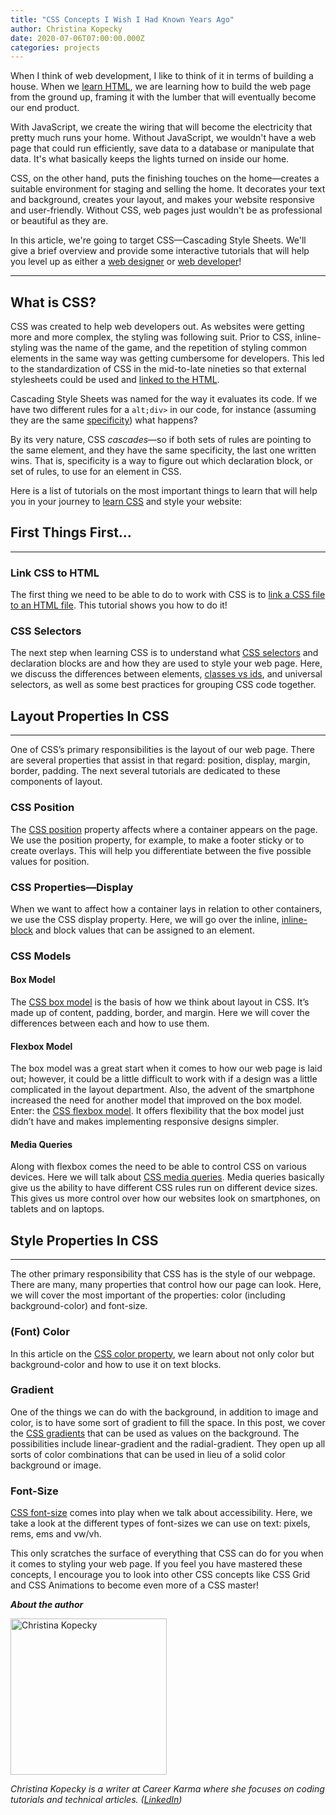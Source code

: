```yaml
---
title: "CSS Concepts I Wish I Had Known Years Ago"
author: Christina Kopecky
date: 2020-07-06T07:00:00.000Z
categories: projects
---
```


When I think of web development, I like to think of it in terms of building a house. When we [learn HTML](https://careerkarma.com/blog/learn-html/), we are learning how to build the web page from the ground up, framing it with the lumber that will eventually become our end product.

With JavaScript, we create the wiring that will become the electricity that pretty much runs your home. Without JavaScript, we wouldn't have a web page that could run efficiently, save data to a database or manipulate that data. It's what basically keeps the lights turned on inside our home.

CSS, on the other hand, puts the finishing touches on the home—creates a suitable environment for staging and selling the home. It decorates your text and background, creates your layout, and makes your website responsive and user-friendly. Without CSS, web pages just wouldn't be as professional or beautiful as they are.

In this article, we're going to target CSS—Cascading Style Sheets. We'll give a brief overview and provide some interactive tutorials that will help you level up as either a [web designer](https://careerkarma.com/careers/design) or [web developer](https://careerkarma.com/careers/web-development)!



---



## **What is CSS?**

CSS was created to help web developers out. As websites were getting more and more complex, the styling was following suit. Prior to CSS, inline-styling was the name of the game, and the repetition of styling common elements in the same way was getting cumbersome for developers. This led to the standardization of CSS in the mid-to-late nineties so that external stylesheets could be used and [linked to the HTML](https://repl.it/@ChristinaKopeck/Beginner-CSS-Concepts#link-css-to-html).

Cascading Style Sheets was named for the way it evaluates its code. If we have two different rules for a `alt;div>` in our code, for instance (assuming they are the same [specificity](https://repl.it/@ChristinaKopeck/Beginner-CSS-Concepts#specificity)) what happens?

By its very nature, CSS _cascades_—so if both sets of rules are pointing to the same element, and they have the same specificity, the last one written wins. That is, specificity is a way to figure out which declaration block, or set of rules, to use for an element in CSS.

Here is a list of tutorials on the most important things to learn that will help you in your journey to [learn CSS](https://careerkarma.com/blog/learn-css/) and style your website:


## **First Things First…**



---



### **Link CSS to HTML**

The first thing we need to be able to do to work with CSS is to [link a CSS file to an HTML file](https://careerkarma.com/blog/link-css-to-html/). This tutorial shows you how to do it!


### **CSS Selectors**

The next step when learning CSS is to understand what [CSS selectors](https://careerkarma.com/blog/css-selectors/) and declaration blocks are and how they are used to style your web page. Here, we discuss the differences between elements, [classes vs ids](https://careerkarma.com/blog/css-class-vs-id-2/), and universal selectors, as well as some best practices for grouping CSS code together. 


## **Layout Properties In CSS**

---


One of CSS’s primary responsibilities is the layout of our web page. There are several properties that assist in that regard: position, display, margin, border, padding. The next several tutorials are dedicated to these components of layout. 


### **CSS Position**

The [CSS position](https://careerkarma.com/blog/css-position) property affects where a container appears on the page. We use the position property, for example, to make a footer sticky or to create overlays. This will help you differentiate between the five possible values for position. 


### **CSS Properties—Display**

When we want to affect how a container lays in relation to other containers, we use the CSS display property. Here, we will go over the inline, [inline-block](https://careerkarma.com/blog/css-inline-block/) and block values that can be assigned to an element. 


### **CSS Models**


#### Box Model

The [CSS box model](https://careerkarma.com/blog/css-box-model/) is the basis of how we think about layout in CSS. It’s made up of content, padding, border, and margin. Here we will cover the differences between each and how to use them. 


#### Flexbox Model

The box model was a great start when it comes to how our web page is laid out; however, it could be a little difficult to work with if a design was a little complicated in the layout department. Also, the advent of the smartphone increased the need for another model that improved on the box model. Enter: the [CSS flexbox model](https://careerkarma.com/blog/css-flexbox/). It offers flexibility that the box model just didn’t have and makes implementing responsive designs simpler. 


#### Media Queries

Along with flexbox comes the need to be able to control CSS on various devices. Here we will talk about [CSS media queries](https://careerkarma.com/blog/css-media-queries/). Media queries basically give us the ability to have different CSS rules run on different device sizes. This gives us more control over how our websites look on smartphones, on tablets and on laptops.


## **Style Properties In CSS**

---


The other primary responsibility that CSS has is the style of our webpage. There are many, many properties that control how our page can look. Here, we will cover the most important of the properties: color (including background-color) and font-size. 


### **(Font) Color**

In this article on the [CSS color property](https://careerkarma.com/blog/css-font-color/), we learn about not only color but background-color and how to use it on text blocks. 


### **Gradient**

One of the things we can do with the background, in addition to image and color, is to have some sort of gradient to fill the space. In this post, we cover the [CSS gradients](https://careerkarma.com/blog/css-gradient/) that can be used as values on the background. The possibilities include linear-gradient and the radial-gradient. They open up all sorts of color combinations that can be used in lieu of a solid color background or image. 


### **Font-Size**

[CSS font-size](https://careerkarma.com/blog/css-font-size/) comes into play when we talk about accessibility. Here, we take a look at the different types of font-sizes we can use on text:  pixels, rems, ems and vw/vh. 

This only scratches the surface of everything that CSS can do for you when it comes to styling your web page. If you feel you have mastered these concepts, I encourage you to look into other CSS concepts like CSS Grid and CSS Animations to become even more of a CSS master! 

**_About the author_**

<img src="https://careerkarma.com/blog/wp-content/uploads/2020/06/image-3-300x300.png" alt="Christina Kopecky" style="height:250px; width:250px; display:inline-block; horizontal-align:left;">

_Christina Kopecky is a writer at Career Karma where she focuses on coding tutorials and technical articles. ([LinkedIn](https://www.linkedin.com/in/cmvnk/))_
